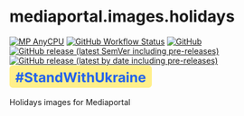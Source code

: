 # mediaportal.images.holidays

[![MP AnyCPU](https://img.shields.io/badge/MP-AnyCPU-blue?logo=windows&logoColor=white)](https://github.com/andrewjswan/mediaportal.images.holidays/releases)
[![GitHub Workflow Status](https://img.shields.io/github/actions/workflow/status/andrewjswan/mediaportal.images.holidays/build.yml?logo=github)](https://github.com/andrewjswan/mediaportal.images.holidays/actions)
[![GitHub](https://img.shields.io/github/license/andrewjswan/mediaportal.images.holidays?color=blue)](https://github.com/andrewjswan/mediaportal.images.holidays/blob/master/LICENSE)
[![GitHub release (latest SemVer including pre-releases)](https://img.shields.io/github/v/release/andrewjswan/mediaportal.images.holidays?include_prereleases)](https://github.com/andrewjswan/mediaportal.images.holidays/releases)
[![GitHub release (latest by date including pre-releases)](https://img.shields.io/github/downloads/andrewjswan/mediaportal.images.holidays/latest/total)](https://github.com/andrewjswan/mediaportal.images.holidays/releases)
[![StandWithUkraine](https://raw.githubusercontent.com/vshymanskyy/StandWithUkraine/main/badges/StandWithUkraine.svg)](https://github.com/vshymanskyy/StandWithUkraine/blob/main/docs/README.md)

Holidays images for Mediaportal
